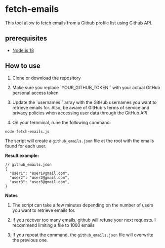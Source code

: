 # fetch-emails

This tool allow to fetch emails from a Github profile list using Github API.

## prerequisites
- [Node.js 18](https://nodejs.org/fr)

## How to use

1. Clone or download the repository

2. Make sure you replace `YOUR_GITHUB_TOKEN`` with your actual GitHub personal access token

3. Update the `usernames`` array with the GitHub usernames you want to retrieve emails for. Also, be aware of GitHub's terms of service and privacy policies when accessing user data through the GitHub API.

4. On your ternminal, rune the following command:

```
node fetch-emails.js
```

The script will create a `github_emails.json` file at the root with the emails found for each user.

**Result example:**

```
// github_emails.json
{
  "user1": "user1@gmail.com",
  "user2": "user2@gmail.com",
  "user3": "user3@gmail.com",
}
```

**Notes**

1. The script can take a few minutes depending on the number of users you want to retrieve emails for.

2. If you recover too many emails, github will refuse your next requests. I recommend limiting a file to 1000 emails

3. If you repeat the command, the `github_emails.json` file will overwrite the previous one.
